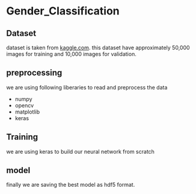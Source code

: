 # Gender_Classification

## Dataset

dataset is taken from [kaggle.com](https://www.kaggle.com/cashutosh/gender-classification-dataset). this dataset have approximately 50,000 images for training and 10,000 images for validation. 

## preprocessing

we are using following liberaries to read and preprocess the data

* numpy
* opencv
* matplotlib
* keras

## Training

we are using keras to build our neural network from scratch

## model

finally we are saving the best model as hdf5 format.
